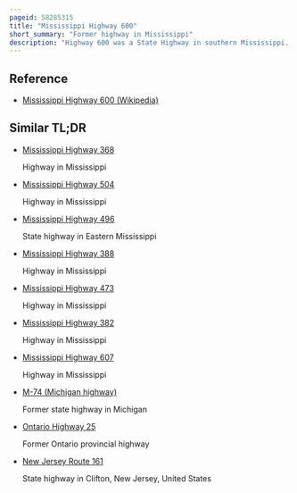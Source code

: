 ```yaml
---
pageid: 58285315
title: "Mississippi Highway 600"
short_summary: "Former highway in Mississippi"
description: "Highway 600 was a State Highway in southern Mississippi. The route started at U. S. Route 11 in Carriere and traveled eastward. The Road crossed pearl River County to hancock County and continued east until it reached ms 603 in Necaise. Ms 600 was designated around 1958 from the Pearl River–Hancock County Line to Ms 603, and it was extended to us 11 by 1960. The Route was removed from the State Highway System by 1967."
---
```


## Reference

- [Mississippi Highway 600 (Wikipedia)](https://en.wikipedia.org/?curid=58285315)

## Similar TL;DR

- [Mississippi Highway 368](/tldr/en/mississippi-highway-368)

  Highway in Mississippi

- [Mississippi Highway 504](/tldr/en/mississippi-highway-504)

  Highway in Mississippi

- [Mississippi Highway 496](/tldr/en/mississippi-highway-496)

  State highway in Eastern Mississippi

- [Mississippi Highway 388](/tldr/en/mississippi-highway-388)

  Highway in Mississippi

- [Mississippi Highway 473](/tldr/en/mississippi-highway-473)

  Highway in Mississippi

- [Mississippi Highway 382](/tldr/en/mississippi-highway-382)

  Highway in Mississippi

- [Mississippi Highway 607](/tldr/en/mississippi-highway-607)

  Highway in Mississippi

- [M-74 (Michigan highway)](/tldr/en/m-74-michigan-highway)

  Former state highway in Michigan

- [Ontario Highway 25](/tldr/en/ontario-highway-25)

  Former Ontario provincial highway

- [New Jersey Route 161](/tldr/en/new-jersey-route-161)

  State highway in Clifton, New Jersey, United States
